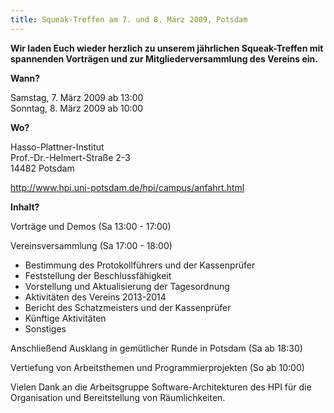 ```yaml
---
title: Squeak-Treffen am 7. und 8. März 2009, Potsdam
---
```

**Wir laden Euch wieder herzlich zu unserem jährlichen Squeak-Treffen mit
spannenden Vorträgen und zur Mitgliederversammlung des Vereins ein.**

**Wann?**

Samstag, 7. März 2009 ab 13:00
<br /> Sonntag, 8. März 2009 ab 10:00

**Wo?**

Hasso-Plattner-Institut
<br /> Prof.-Dr.-Helmert-Straße 2-3
<br /> 14482 Potsdam

<http://www.hpi.uni-potsdam.de/hpi/campus/anfahrt.html>

**Inhalt?**  

Vorträge und Demos (Sa 13:00 - 17:00)

Vereinsversammlung (Sa 17:00 - 18:00)

- Bestimmung des Protokollführers und der Kassenprüfer
- Feststellung der Beschlussfähigkeit
- Vorstellung und Aktualisierung der Tagesordnung
- Aktivitäten des Vereins 2013-2014
- Bericht des Schatzmeisters und der Kassenprüfer
- Künftige Aktivitäten
- Sonstiges

Anschließend Ausklang in gemütlicher Runde in Potsdam (Sa ab 18:30)

Vertiefung von Arbeitsthemen und Programmierprojekten (So ab 10:00)

Vielen Dank an die Arbeitsgruppe Software-Architekturen des HPI 
für die Organisation und Bereitstellung von Räumlichkeiten.
